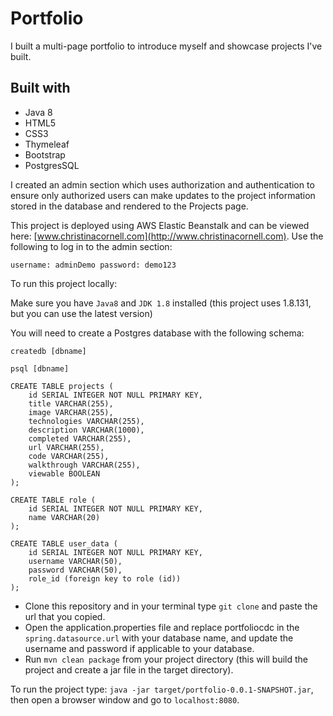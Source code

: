# Portfolio

I built a multi-page portfolio to introduce myself and showcase projects I've built.

## Built with

* Java 8 
* HTML5
* CSS3
* Thymeleaf 
* Bootstrap
* PostgresSQL

I created an admin section which uses authorization and authentication to ensure only authorized users can make updates to the project information stored in the database and rendered to the Projects page. 

This project is deployed using AWS Elastic Beanstalk and can be viewed here: [www.christinacornell.com](http://www.christinacornell.com). Use the following to log in to the admin section: 

`username: adminDemo password: demo123`

To run this project locally:

Make sure you have `Java8` and `JDK 1.8` installed (this project uses 1.8.131, but you can use the latest version)

You will need to create a Postgres database with the following schema:

`createdb [dbname]`

`psql [dbname]`

```
CREATE TABLE projects (
    id SERIAL INTEGER NOT NULL PRIMARY KEY,
    title VARCHAR(255),
    image VARCHAR(255),
    technologies VARCHAR(255),
    description VARCHAR(1000),
    completed VARCHAR(255),
    url VARCHAR(255),
    code VARCHAR(255),
    walkthrough VARCHAR(255),
    viewable BOOLEAN
);

CREATE TABLE role (
    id SERIAL INTEGER NOT NULL PRIMARY KEY, 
    name VARCHAR(20)
);

CREATE TABLE user_data (
    id SERIAL INTEGER NOT NULL PRIMARY KEY, 
    username VARCHAR(50),
    password VARCHAR(50),
    role_id (foreign key to role (id))
);
```

* Clone this repository and in your terminal type `git clone` and paste the url that you copied. 
* Open the application.properties file and replace portfoliocdc in the `spring.datasource.url` with your database name, and update the username and password if applicable to your database. 
* Run `mvn clean package` from your project directory (this will build the project and create a jar file in the target directory).


To run the project type: `java -jar target/portfolio-0.0.1-SNAPSHOT.jar`, then open a browser window and go to `localhost:8080`.


